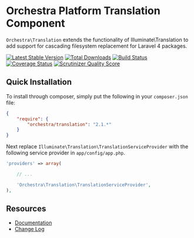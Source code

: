 Orchestra Platform Translation Component
==============

`Orchestra\Translation` extends the functionality of Illuminate\Translation to add support for cascading filesystem replacement for Laravel 4 packages.

[![Latest Stable Version](https://poser.pugx.org/orchestra/translation/v/stable.png)](https://packagist.org/packages/orchestra/translation) 
[![Total Downloads](https://poser.pugx.org/orchestra/translation/downloads.png)](https://packagist.org/packages/orchestra/translation) 
[![Build Status](https://travis-ci.org/orchestral/translation.png?branch=master)](https://travis-ci.org/orchestral/translation) 
[![Coverage Status](https://coveralls.io/repos/orchestral/translation/badge.png?branch=master)](https://coveralls.io/r/orchestral/translation?branch=master) 
[![Scrutinizer Quality Score](https://scrutinizer-ci.com/g/orchestral/translation/badges/quality-score.png?s=13ca3b97411ac834d518071f3f75f358f7c8fd22)](https://scrutinizer-ci.com/g/orchestral/translation/) 

## Quick Installation

To install through composer, simply put the following in your `composer.json` file:

```json
{
	"require": {
		"orchestra/translation": "2.1.*"
	}
}
```

Next replace `Illuminate\Translation\TranslationServiceProvider` with the following service provider in `app/config/app.php`.

```php
'providers' => array(

	// ...

	'Orchestra\Translation\TranslationServiceProvider',
),
```

## Resources

* [Documentation](http://orchestraplatform.com/docs/latest/components/translation)
* [Change Log](http://orchestraplatform.com/docs/latest/components/translation/changes#v2-1)
